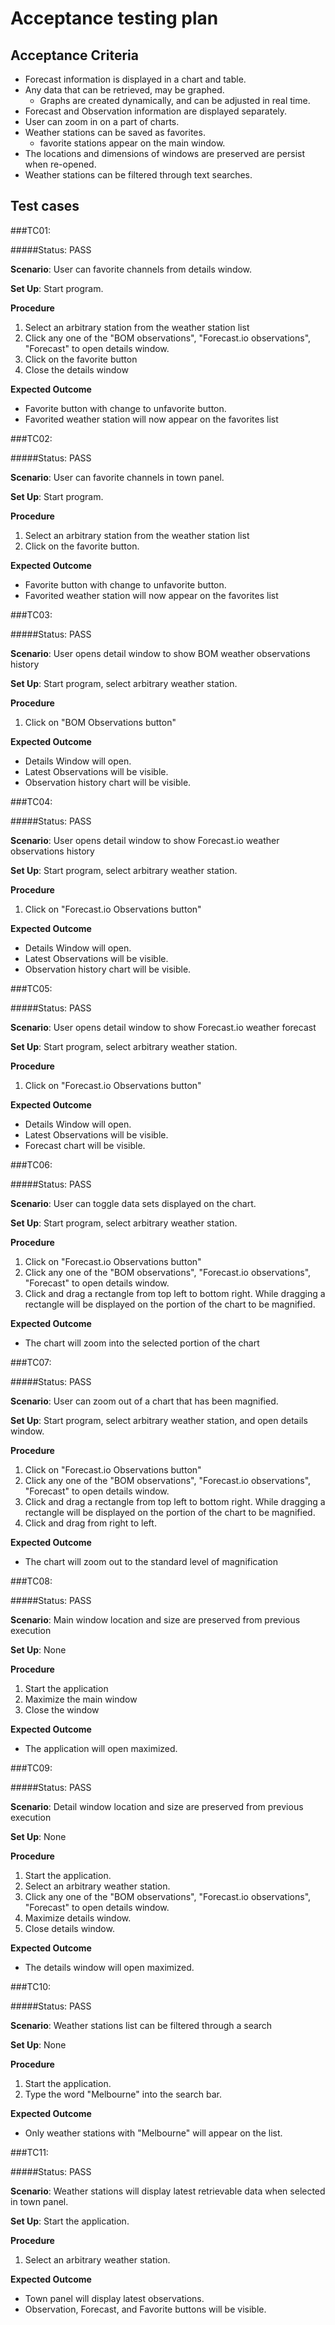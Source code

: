 # Acceptance testing plan

## Acceptance Criteria

- Forecast information is displayed in a chart and table.
- Any data that can be retrieved, may be graphed.
    - Graphs are created dynamically, and can be adjusted in real time.
- Forecast and Observation information are displayed separately.
- User can zoom in on a part of charts.
- Weather stations can be saved as favorites.
    - favorite stations appear on the main window.
- The locations and dimensions of windows are preserved are persist when re-opened.
- Weather stations can be filtered through text searches.

## Test cases

###TC01:

#####Status: PASS

**Scenario**: User can favorite channels from details window.

**Set Up**: Start program.

**Procedure**

1. Select an arbitrary station from the weather station list
2. Click any one of the "BOM observations", "Forecast.io observations", "Forecast" to open details window.
3. Click on the favorite button
4. Close the details window

**Expected Outcome**

- Favorite button with change to unfavorite button.
- Favorited weather station will now appear on the favorites list

###TC02:

#####Status: PASS

**Scenario**: User can favorite channels in town panel.

**Set Up**: Start program.

**Procedure**

1. Select an arbitrary station from the weather station list
2. Click on the favorite button.

**Expected Outcome**

- Favorite button with change to unfavorite button.
- Favorited weather station will now appear on the favorites list

###TC03:

#####Status: PASS

**Scenario**: User opens detail window to show BOM weather observations history

**Set Up**: Start program, select arbitrary weather station.

**Procedure**

1. Click on "BOM Observations button"

**Expected Outcome**

- Details Window will open.
- Latest Observations will be visible.
- Observation history chart will be visible.

###TC04:

#####Status: PASS

**Scenario**: User opens detail window to show Forecast.io weather observations history

**Set Up**: Start program, select arbitrary weather station.

**Procedure**

1. Click on "Forecast.io Observations button"

**Expected Outcome**

- Details Window will open.
- Latest Observations will be visible.
- Observation history chart will be visible.

###TC05:

#####Status: PASS

**Scenario**: User opens detail window to show Forecast.io weather forecast

**Set Up**: Start program, select arbitrary weather station.

**Procedure**

1. Click on "Forecast.io Observations button"

**Expected Outcome**

- Details Window will open.
- Latest Observations will be visible.
- Forecast chart will be visible.

###TC06:

#####Status: PASS

**Scenario**: User can toggle data sets displayed on the chart.

**Set Up**: Start program, select arbitrary weather station.

**Procedure**

1. Click on "Forecast.io Observations button"
2. Click any one of the "BOM observations", "Forecast.io observations", "Forecast" to open details window.
3. Click and drag a rectangle from top left to bottom right. While dragging a rectangle will be displayed on the portion of the chart to be magnified.

**Expected Outcome**

- The chart will zoom into the selected portion of the chart

###TC07:

#####Status: PASS

**Scenario**: User can zoom out of a chart that has been magnified.

**Set Up**: Start program, select arbitrary weather station, and open details window.

**Procedure**

1. Click on "Forecast.io Observations button"
2. Click any one of the "BOM observations", "Forecast.io observations", "Forecast" to open details window.
3. Click and drag a rectangle from top left to bottom right. While dragging a rectangle will be displayed on the portion of the chart to be magnified.
4. Click and drag from right to left.

**Expected Outcome**

- The chart will zoom out to the standard level of magnification

###TC08:

#####Status: PASS

**Scenario**: Main window location and size are preserved from previous execution

**Set Up**: None

**Procedure**

1. Start the application
2. Maximize the main window
3. Close the window

**Expected Outcome**

- The application will open maximized.

###TC09:

#####Status: PASS

**Scenario**: Detail window location and size are preserved from previous execution

**Set Up**: None

**Procedure**

1. Start the application.
2. Select an arbitrary weather station.
3. Click any one of the "BOM observations", "Forecast.io observations", "Forecast" to open details window.
4. Maximize details window.
5. Close details window.

**Expected Outcome**

- The details window will open maximized.

###TC10:

#####Status: PASS

**Scenario**: Weather stations list can be filtered through a search

**Set Up**: None

**Procedure**

1. Start the application.
2. Type the word "Melbourne" into the search bar.

**Expected Outcome**

- Only weather stations with "Melbourne" will appear on the list.

###TC11:

#####Status: PASS

**Scenario**: Weather stations will display latest retrievable data when selected in town panel.

**Set Up**: Start the application.

**Procedure**

1. Select an arbitrary weather station.

**Expected Outcome**

- Town panel will display latest observations.
- Observation, Forecast, and Favorite buttons will be visible.
